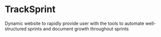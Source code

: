 # TrackSprint
Dynamic website to rapidly provide user with the tools to automate well-structured sprints and document growth throughout sprints
